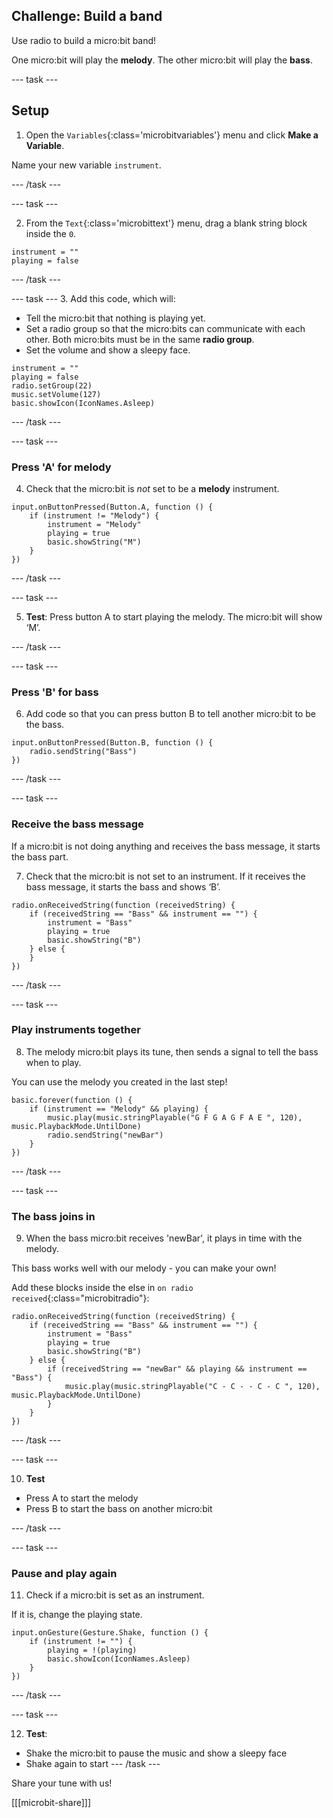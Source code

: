 ## Challenge: Build a band

Use radio to build a micro:bit band!

One micro:bit will play the **melody**.
The other micro:bit will play the **bass**.

--- task ---
## Setup

1. Open the `Variables`{:class='microbitvariables'} menu and click **Make a Variable**.

Name your new variable `instrument`. 

--- /task ---

--- task ---

2. From the `Text`{:class='microbittext'} menu, drag a blank string block inside the `0`.

```microbit
instrument = "" 
playing = false
```

--- /task ---

--- task ---
3. Add this code, which will: 
- Tell the micro:bit that nothing is playing yet.
- Set a radio group so that the micro:bits can communicate with each other. Both micro:bits must be in the same **radio group**.
- Set the volume and show a sleepy face.

```microbit
instrument = "" 
playing = false
radio.setGroup(22)
music.setVolume(127)
basic.showIcon(IconNames.Asleep)
```

--- /task ---

--- task ---
### Press 'A' for melody

4. Check that the micro:bit is _not_ set to be a **melody** instrument.

```microbit
input.onButtonPressed(Button.A, function () {
    if (instrument != "Melody") {
        instrument = "Melody"
        playing = true
        basic.showString("M")
    }
})
```

--- /task ---

--- task ---

5. **Test**: Press button A to start playing the melody.
The micro:bit will show ‘M’.

--- /task ---


--- task ---
### Press 'B' for bass

6. Add code so that you can press button B to tell another micro:bit to be the bass.

```microbit
input.onButtonPressed(Button.B, function () {
    radio.sendString("Bass")
})
```

--- /task ---


--- task ---
### Receive the bass message

If a micro:bit is not doing anything and receives the bass message, it starts the bass part.

7. Check that the micro:bit is not set to an instrument.
If it receives the bass message, it starts the bass and shows ‘B’.

```microbit
radio.onReceivedString(function (receivedString) {
    if (receivedString == "Bass" && instrument == "") {
        instrument = "Bass"
        playing = true
        basic.showString("B")
    } else {
    }
})
```

--- /task ---

--- task ---
### Play instruments together

8. The melody micro:bit plays its tune, then sends a signal to tell the bass when to play.

You can use the melody you created in the last step!

```microbit
basic.forever(function () {
    if (instrument == "Melody" && playing) {
        music.play(music.stringPlayable("G F G A G F A E ", 120), music.PlaybackMode.UntilDone)
        radio.sendString("newBar")
    }
})
```

--- /task ---

--- task ---
### The bass joins in

9. When the bass micro:bit receives 'newBar', it plays in time with the melody.

This bass works well with our melody - you can make your own!

Add these blocks inside the else in `on radio received`{:class="microbitradio"}:

```microbit
radio.onReceivedString(function (receivedString) {
    if (receivedString == "Bass" && instrument == "") {
        instrument = "Bass"
        playing = true
        basic.showString("B")
    } else {
        if (receivedString == "newBar" && playing && instrument == "Bass") {
            music.play(music.stringPlayable("C - C - - C - C ", 120), music.PlaybackMode.UntilDone)
        }
    }
})
```

--- /task ---

--- task ---

10. **Test**
+ Press A to start the melody
+ Press B to start the bass on another micro:bit

--- /task ---

--- task ---
### Pause and play again

11. Check if a micro:bit is set as an instrument.

If it is, change the playing state.

```microbit
input.onGesture(Gesture.Shake, function () {
    if (instrument != "") {
        playing = !(playing)
        basic.showIcon(IconNames.Asleep)
    }
})
```

--- /task ---

--- task ---

12. **Test**: 
- Shake the micro:bit to pause the music and show a sleepy face
- Shake again to start
--- /task --- 

Share your tune with us!

[[[microbit-share]]]
